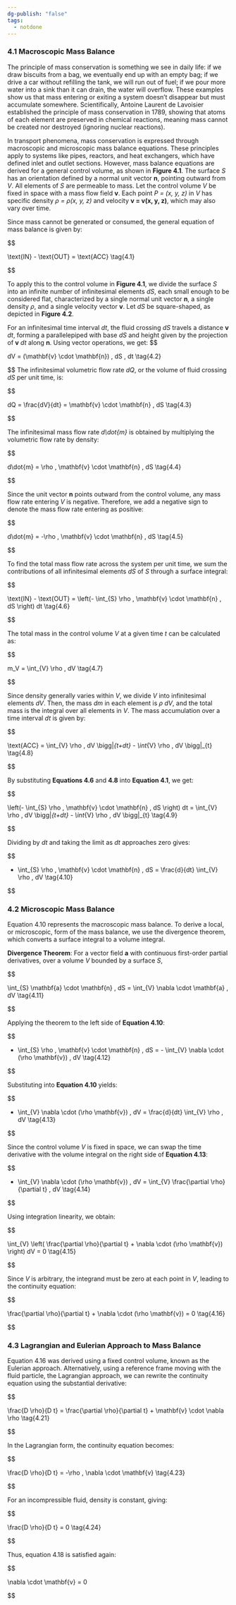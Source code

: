 ```yaml
---
dg-publish: "false"
tags:
  - notdone
---
```

### 4.1 Macroscopic Mass Balance

  

The principle of mass conservation is something we see in daily life: if we draw biscuits from a bag, we eventually end up with an empty bag; if we drive a car without refilling the tank, we will run out of fuel; if we pour more water into a sink than it can drain, the water will overflow. These examples show us that mass entering or exiting a system doesn’t disappear but must accumulate somewhere. Scientifically, Antoine Laurent de Lavoisier established the principle of mass conservation in 1789, showing that atoms of each element are preserved in chemical reactions, meaning mass cannot be created nor destroyed (ignoring nuclear reactions).

In transport phenomena, mass conservation is expressed through macroscopic and microscopic mass balance equations. These principles apply to systems like pipes, reactors, and heat exchangers, which have defined inlet and outlet sections. However, mass balance equations are derived for a general control volume, as shown in **Figure 4.1**. The surface *S* has an orientation defined by a normal unit vector **n**, pointing outward from *V*. All elements of *S* are permeable to mass. Let the control volume *V* be fixed in space with a mass flow field **v**. Each point *P = (x, y, z)* in *V* has specific density *ρ = ρ(x, y, z)* and velocity **v = v(x, y, z)**, which may also vary over time.

Since mass cannot be generated or consumed, the general equation of mass balance is given by:

  

$$

\text{IN} - \text{OUT} = \text{ACC} \tag{4.1}

$$

  

To apply this to the control volume in **Figure 4.1**, we divide the surface *S* into an infinite number of infinitesimal elements *dS*, each small enough to be considered flat, characterized by a single normal unit vector **n**, a single density *ρ*, and a single velocity vector **v**. Let *dS* be square-shaped, as depicted in **Figure 4.2**.

For an infinitesimal time interval *dt*, the fluid crossing *dS* travels a distance **v** *dt*, forming a parallelepiped with base *dS* and height given by the projection of **v** *dt* along **n**. Using vector operations, we get:
$$

dV = (\mathbf{v} \cdot \mathbf{n}) \, dS \, dt \tag{4.2}

$$
The infinitesimal volumetric flow rate *dQ*, or the volume of fluid crossing *dS* per unit time, is:

  

$$

dQ = \frac{dV}{dt} = \mathbf{v} \cdot \mathbf{n} \, dS \tag{4.3}

$$

  

The infinitesimal mass flow rate *d\dot{m}* is obtained by multiplying the volumetric flow rate by density:

  

$$

d\dot{m} = \rho \, \mathbf{v} \cdot \mathbf{n} \, dS \tag{4.4}

$$

  

Since the unit vector **n** points outward from the control volume, any mass flow rate entering *V* is negative. Therefore, we add a negative sign to denote the mass flow rate entering as positive:

  

$$

d\dot{m} = -\rho \, \mathbf{v} \cdot \mathbf{n} \, dS \tag{4.5}

$$

  

To find the total mass flow rate across the system per unit time, we sum the contributions of all infinitesimal elements *dS* of *S* through a surface integral:

  

$$

\text{IN} - \text{OUT} = \left(- \int_{S} \rho \, \mathbf{v} \cdot \mathbf{n} \, dS \right) dt \tag{4.6}

$$

  

The total mass in the control volume *V* at a given time *t* can be calculated as:

  

$$

m_V = \int_{V} \rho \, dV \tag{4.7}

$$

  

Since density generally varies within *V*, we divide *V* into infinitesimal elements *dV*. Then, the mass *dm* in each element is *ρ dV*, and the total mass is the integral over all elements in *V*. The mass accumulation over a time interval *dt* is given by:

  

$$

\text{ACC} = \int_{V} \rho \, dV \bigg|_{t+dt} - \int_{V} \rho \, dV \bigg|_{t} \tag{4.8}

$$

  

By substituting **Equations 4.6** and **4.8** into **Equation 4.1**, we get:

  

$$

\left(- \int_{S} \rho \, \mathbf{v} \cdot \mathbf{n} \, dS \right) dt = \int_{V} \rho \, dV \bigg|_{t+dt} - \int_{V} \rho \, dV \bigg|_{t} \tag{4.9}

$$

  

Dividing by *dt* and taking the limit as *dt* approaches zero gives:

  

$$

- \int_{S} \rho \, \mathbf{v} \cdot \mathbf{n} \, dS = \frac{d}{dt} \int_{V} \rho \, dV \tag{4.10}

$$

  

### 4.2 Microscopic Mass Balance

  

Equation 4.10 represents the macroscopic mass balance. To derive a local, or microscopic, form of the mass balance, we use the divergence theorem, which converts a surface integral to a volume integral.

  

**Divergence Theorem**: For a vector field **a** with continuous first-order partial derivatives, over a volume *V* bounded by a surface *S*,

  

$$

\int_{S} \mathbf{a} \cdot \mathbf{n} \, dS = \int_{V} \nabla \cdot \mathbf{a} \, dV \tag{4.11}

$$

  

Applying the theorem to the left side of **Equation 4.10**:

  

$$

- \int_{S} \rho \, \mathbf{v} \cdot \mathbf{n} \, dS = - \int_{V} \nabla \cdot (\rho \mathbf{v}) \, dV \tag{4.12}

$$

  

Substituting into **Equation 4.10** yields:

  

$$

- \int_{V} \nabla \cdot (\rho \mathbf{v}) \, dV = \frac{d}{dt} \int_{V} \rho \, dV \tag{4.13}

$$

  

Since the control volume *V* is fixed in space, we can swap the time derivative with the volume integral on the right side of **Equation 4.13**:

  

$$

- \int_{V} \nabla \cdot (\rho \mathbf{v}) \, dV = \int_{V} \frac{\partial \rho}{\partial t} \, dV \tag{4.14}

$$

  

Using integration linearity, we obtain:

  

$$

\int_{V} \left( \frac{\partial \rho}{\partial t} + \nabla \cdot (\rho \mathbf{v}) \right) dV = 0 \tag{4.15}

$$

  

Since *V* is arbitrary, the integrand must be zero at each point in *V*, leading to the continuity equation:

  

$$

\frac{\partial \rho}{\partial t} + \nabla \cdot (\rho \mathbf{v}) = 0 \tag{4.16}

$$

  

### 4.3 Lagrangian and Eulerian Approach to Mass Balance

  

Equation 4.16 was derived using a fixed control volume, known as the Eulerian approach. Alternatively, using a reference frame moving with the fluid particle, the Lagrangian approach, we can rewrite the continuity equation using the substantial derivative:

  

$$

\frac{D \rho}{D t} = \frac{\partial \rho}{\partial t} + \mathbf{v} \cdot \nabla \rho \tag{4.21}

$$

  

In the Lagrangian form, the continuity equation becomes:

  

$$

\frac{D \rho}{D t} = -\rho \, \nabla \cdot \mathbf{v} \tag{4.23}

$$

  

For an incompressible fluid, density is constant, giving:

  

$$

\frac{D \rho}{D t} = 0 \tag{4.24}

$$

  

Thus, equation 4.18 is satisfied again:

  

$$

\nabla \cdot \mathbf{v} = 0

$$

  